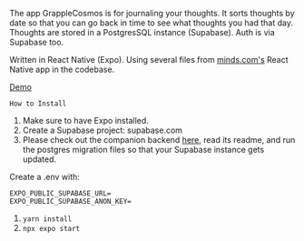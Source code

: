 The app GrappleCosmos is for journaling your thoughts. It sorts thoughts by date so that you can go back in time to see what thoughts you had that day. Thoughts are stored in a PostgresSQL instance (Supabase). Auth is via Supabase too.

Written in React Native (Expo). Using several files from [minds.com's](https://github.com/Minds/mobile-native) React Native app in the codebase.

[Demo](https://youtu.be/W6HWchKgbKI)

```How to Install```

1. Make sure to have Expo installed.
2. Create a Supabase project: supabase.com
3. Please check out the companion backend [here](https://github.com/timothygorer/grapplecosmos-backend), read its readme, and run the postgres migration files so that your Supabase instance gets updated.

Create a .env with:

```
EXPO_PUBLIC_SUPABASE_URL=
EXPO_PUBLIC_SUPABASE_ANON_KEY=

```

1. ```yarn install```
2. ```npx expo start```


   
